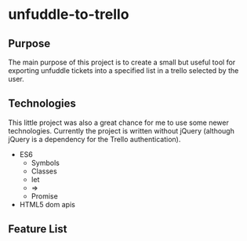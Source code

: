 # unfuddle-to-trello

## Purpose
The main purpose of this project is to create a small but useful tool for exporting unfuddle tickets into a specified list in a trello selected by the user.

## Technologies

This little project was also a great chance for me to use some newer technologies. Currently the project is written without jQuery (although jQuery is a dependency for the Trello authentication).

* ES6
  * Symbols
  * Classes
  * let
  * =>
  * Promise
* HTML5 dom apis

## Feature List

